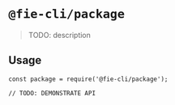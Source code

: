 # `@fie-cli/package`

> TODO: description

## Usage

```
const package = require('@fie-cli/package');

// TODO: DEMONSTRATE API
```
